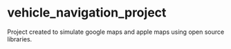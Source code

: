 # vehicle_navigation_project
Project created to simulate google maps and apple maps using open source libraries.
